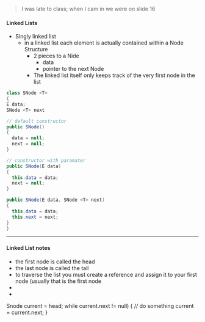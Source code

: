 
> I was late to class; when I cam in we were on slide 16

#### Linked Lists

* Singly linked list
  * in a linked list each element is actually contained within a Node Structure
    * 2 pieces to a Nide
      * data
      * pointer to the next Node
    * The linked list itself only keeps track of the very first node in the list
   
```Java
class SNode <T>
{
E data;
SNode <T> next

// default constructor
public SNode()
{
  data = null;
  next = null;
}

// constructor with paramater
public SNode(E data)
{
  this.data = data;
  next = null;
}

public SNode(E data, SNode <T> next)
{
  this.data = data;
  this.next = next;
}
}
```

---

#### Linked List notes
- the first node is called the head
- the last node is called the tail
- to traverse the list you must create a reference and assign it to your first node (usually that is the first node
- 
- 


Snode <E> current = head;
while current.next != null)
{
 // do something
 current = current.next;
}

